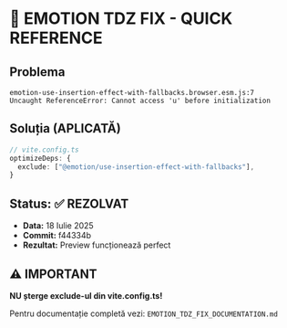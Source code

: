 # 🚨 EMOTION TDZ FIX - QUICK REFERENCE

## Problema

```
emotion-use-insertion-effect-with-fallbacks.browser.esm.js:7
Uncaught ReferenceError: Cannot access 'u' before initialization
```

## Soluția (APLICATĂ)

```typescript
// vite.config.ts
optimizeDeps: {
  exclude: ["@emotion/use-insertion-effect-with-fallbacks"],
}
```

## Status: ✅ REZOLVAT

- **Data:** 18 Iulie 2025
- **Commit:** f44334b
- **Rezultat:** Preview funcționează perfect

## ⚠️ IMPORTANT

**NU șterge exclude-ul din vite.config.ts!**

Pentru documentație completă vezi: `EMOTION_TDZ_FIX_DOCUMENTATION.md`
